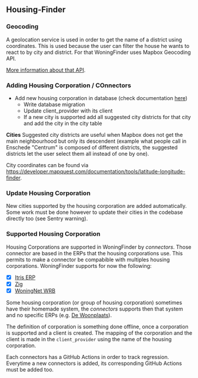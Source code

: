 
## Housing-Finder

### Geocoding

A geolocation service is used in order to get the name of a district using coordinates.
This is used because the user can filter the house he wants to react to by city and district.
For that WoningFinder uses Mapbox Geocoding API.

[More information about that API](https://docs.mapbox.com/api/search/geocoding/).

### Adding Housing Corporation / COnnectors

- Add new housing corporation in database (check documentation [here](https://github.com/WoningFinder/woningfinder/blob/main/docs/architecture.md))
  - Write database migration
  - Update client_provider with its client
  - If a new city is supported add all suggested city districts for that city and add the city in the city table


**Cities**
Suggested city districts are useful when Mapbox does not get the main neighbourhood but only its descendent (example what people call in Enschede "Centrum" is composed of different districts, the suggested districts let the user select them all instead of one by one).

City coordinates can be found via https://developer.mapquest.com/documentation/tools/latitude-longitude-finder.

### Update Housing Corporation

New cities supported by the housing corporation are added automatically. Some work must be done however to update their cities in the codebase directly too (see Sentry warning).
### Supported Housing Corporation

Housing Corporations are supported in WoningFinder by _connectors_. Those connector are based in the ERPs that the housing corporations use. This permits to make a connector be compabible with multiples housing corporations. WoningFinder supports for now the following:

- [x] [Itris ERP](https://www.itris.nl/#itris)
- [x] [Zig](https://zig.nl)
- [x] [WoningNet WRB](https://www.woningnet.nl)

Some housing corporation (or group of housing corporation) sometimes have their homemade system, the _connectors_ supports then that system and no specific ERPs (e.g. [De Woonplaats](http://www.dewoonplaats.nl)).

The definition of corporation is something done offline, once a corporation is supported and a client is created.
The mapping of the corporation and the client is made in the `client_provider` using the name of the housing corporation.

Each connectors has a GitHub Actions in order to track regression. Everytime a new connectors is added, its corresponding GitHub Actions must be added too.
